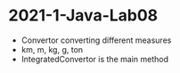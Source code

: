 # 2021-1-Java-Lab08

- Convertor converting different measures
- km, m, kg, g, ton
- IntegratedConvertor is the main method
